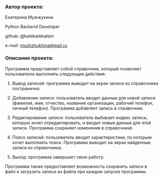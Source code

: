 ### **Автор проекта:**

Екатерина Мужжухина

Python Backend Developer

github: @katekatekatem

e-mail: muzhzhukhina@mail.ru


### **Описание проекта:**

Программа представляет собой справочник, который позволяет пользователю выполнять следующие действия:

1. Вывод записей: программа выводит на экран записи из справочника постранично.

2. Добавление записи: пользователь вводит данные для новой записи (фамилия, имя, отчество, название организации, рабочий телефон, личный телефон). Программа добавляет запись в справочник.

3. Редактирование записи: пользователь выбирает индекс записи, которую хочет отредактировать, и вводит новые данные для этой записи. Программа сохраняет изменения в справочнике.

4. Поиск записей: пользователь вводит характеристики, по которым хочет выполнить поиск. Программа выводит на экран найденные записи из справочника.

5. Выход: программа завершает свою работу.

Программа также предоставляет возможность сохранить записи в файл и загрузить записи из файла при каждом запуске программы.
